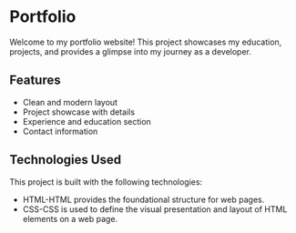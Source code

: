 # Portfolio
Welcome to my portfolio website! This project showcases my education, projects, and provides a glimpse into my journey as a developer.

## Features
+ Clean and modern layout
+ Project showcase with details
+ Experience and education section
+ Contact information

## Technologies Used
This project is built with the following technologies:
+ HTML-HTML provides the foundational structure for web pages.
+ CSS-CSS is used to define the visual presentation and layout of HTML elements on a web page.
